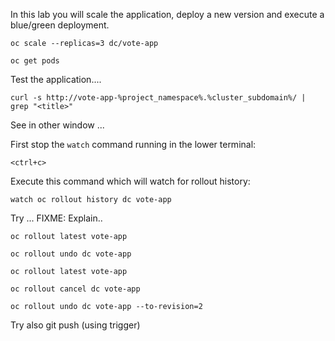 In this lab you will scale the application, deploy a new version and execute a blue/green deployment.

```execute
oc scale --replicas=3 dc/vote-app
```

```execute
oc get pods
```

Test the application.... 

```execute 
curl -s http://vote-app-%project_namespace%.%cluster_subdomain%/ | grep "<title>"
```

See in other window ... 

First stop the ``watch`` command running in the lower terminal:

```execute-2
<ctrl+c>
```

Execute this command which will watch for rollout history:

```execute-2
watch oc rollout history dc vote-app
```

Try ... FIXME: Explain..

```execute
oc rollout latest vote-app
```

```execute
oc rollout undo dc vote-app
```

```execute
oc rollout latest vote-app
```

```execute
oc rollout cancel dc vote-app
```

```execute
oc rollout undo dc vote-app --to-revision=2
```

Try also git push (using trigger) 

